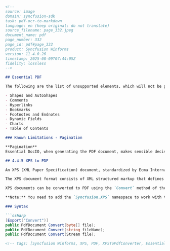 ```markdown
<!--
source: image
domain: syncfusion-sdk
task: pdf-ocr-to-markdown
language: en (keep original; do not translate)
source_filename: page_332.jpeg
document_name: pdf
page_number: 332
page_id: pdf#page_332
product: Syncfusion Winforms
version: 11.4.0.26
timestamp: 2025-08-09T07:44:05Z
fidelity: lossless
-->

## Essential PDF

The following are the list of unsupported elements, which will not be preserved in the generated PDF document.

- Shapes and AutoShapes
- Comments
- Hyperlinks
- Bookmarks
- Footnotes and Endnotes
- Dynamic Fields
- Charts
- Table of Contents

### Known Limitations - Pagination

**Pagination**  
Essential DocIO, when generating the PDF document, makes sensible decisions while laying out the text and its supported elements. However, pagination is not guaranteed with all the documents.

## 4.4.5 XPS to PDF

An XPS (XML Paper Specification) document, standardized by Ecma International, can be now converted to PDF.

The XPS document format consists of XML structured markup that defines the layout of a document and the visual appearance of each page, along with rendering rules for distributing, archiving, rendering, processing, and printing the documents. Similar to PDF, XPS is also a fixed-layout document format which helps to preserve document fidelity and to achieve device-independent document appearance.

XPS documents can be converted to PDF using the `Convert` method of the `XPSToPdfConverter` class.

**Note:** You need to add the `Syncfusion.XPS` namespace to work with the `XPSToPdfConverter` class.

### Syntax

```csharp
[Export("Convert")]
public PdfDocument Convert(byte[] file);
public PdfDocument Convert(string fileName);
public PdfDocument Convert(Stream file);
```

```html
<!-- tags: [Syncfusion Winforms, XPS, PDF, XPSToPdfConverter, Essential DocIO] keywords: [XPS to PDF, XML Paper Specification, document conversion, fixed-layout document format, Syncfusion.XPS namespace, essentialdocio, pagination limitations] -->
```